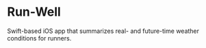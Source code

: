 # Run-Well
Swift-based iOS app that summarizes real- and future-time weather conditions for runners.
